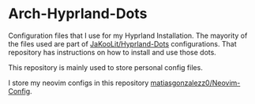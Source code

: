 # Arch-Hyprland-Dots

Configuration files that I use for my Hyprland Installation. The mayority of the files used are part of [JaKooLit/Hyprland-Dots](https://github.com/JaKooLit/Hyprland-Dots) configurations.
That repository has instructions on how to install and use those dots.

This repository is mainly used to store personal config files.

I store my neovim configs in this repository [matiasgonzalezz0/Neovim-Config](https://github.com/matiasgonzalezz0/Neovim-Config).
